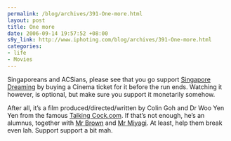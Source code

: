```yaml
--- 
permalink: /blog/archives/391-One-more.html
layout: post
title: One more
date: 2006-09-14 19:57:52 +08:00
s9y_link: http://www.iphoting.com/blog/archives/391-One-more.html
categories: 
- life
- Movies
---
```

<p class="whiteline"><p>Singaporeans and ACSians, please see that you go support <a onclick="_gaq.push(['_trackPageview', '/extlink/www.singaporedreaming.com/']);"  href="http://www.singaporedreaming.com/">Singapore Dreaming</a> by buying a Cinema ticket for it before the run ends. Watching it however, is optional, but make sure you support it monetarily somehow.</p>
</p><p class="break"><p>After all, it&#8217;s a film produced/directed/written by Colin Goh and Dr Woo Yen Yen from the famous <a onclick="_gaq.push(['_trackPageview', '/extlink/www.talkingcock.com/']);"  href="http://www.talkingcock.com/">Talking Cock.com</a>. If that&#8217;s not enough, he&#8217;s an alumnus, together with <a onclick="_gaq.push(['_trackPageview', '/extlink/www.mrbrown.com/']);"  href="http://www.mrbrown.com/">Mr Brown</a> and <a onclick="_gaq.push(['_trackPageview', '/extlink/miyagi.sg/']);"  href="http://miyagi.sg/">Mr Miyagi</a>. At least, help them break even lah. Support support a bit mah.</p></p>
